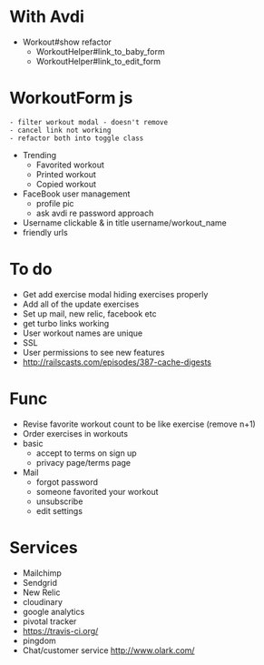 # With Avdi
* Workout#show refactor
	- WorkoutHelper#link_to_baby_form
	- WorkoutHelper#link_to_edit_form
# WorkoutForm js
	- filter workout modal - doesn't remove
	- cancel link not working
	- refactor both into toggle class
* Trending
	- Favorited workout
	- Printed workout
	- Copied workout
* FaceBook user management
	- profile pic
    - ask avdi re password approach
* Username clickable & in title username/workout_name
* friendly urls

# To do
* Get add exercise modal hiding exercises properly
* Add all of the update exercises
* Set up mail, new relic, facebook etc
* get turbo links working
* User workout names are unique
* SSL
* User permissions to see new features
* http://railscasts.com/episodes/387-cache-digests

# Func

* Revise favorite workout count to be like exercise (remove n+1)
* Order exercises in workouts
* basic
  * accept to terms on sign up
  * privacy page/terms page
* Mail
  * forgot password
  * someone favorited your workout
  * unsubscribe
  * edit settings

# Services
* Mailchimp
* Sendgrid
* New Relic
* cloudinary
* google analytics
* pivotal tracker
* https://travis-ci.org/
* pingdom
* Chat/customer service http://www.olark.com/
